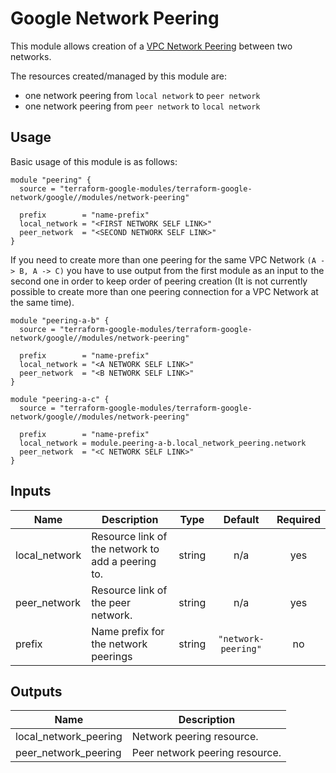 # Google Network Peering

This module allows creation of a [VPC Network Peering](https://cloud.google.com/vpc/docs/vpc-peering) between two networks.

The resources created/managed by this module are:

- one network peering from `local network` to `peer network`
- one network peering from `peer network` to `local network` 

## Usage

Basic usage of this module is as follows:

```hcl
module "peering" {
  source = "terraform-google-modules/terraform-google-network/google//modules/network-peering"

  prefix        = "name-prefix"
  local_network = "<FIRST NETWORK SELF LINK>"
  peer_network  = "<SECOND NETWORK SELF LINK>"
}
```

If you need to create more than one peering for the same VPC Network `(A -> B, A -> C)` you have to use output from the first module as an input to the second one in order to keep order of peering creation (It is not currently possible to create more than one peering connection for a VPC Network at the same time). 

```hcl
module "peering-a-b" {
  source = "terraform-google-modules/terraform-google-network/google//modules/network-peering"

  prefix        = "name-prefix"
  local_network = "<A NETWORK SELF LINK>"
  peer_network  = "<B NETWORK SELF LINK>"
}

module "peering-a-c" {
  source = "terraform-google-modules/terraform-google-network/google//modules/network-peering"

  prefix        = "name-prefix"
  local_network = module.peering-a-b.local_network_peering.network
  peer_network  = "<C NETWORK SELF LINK>"
}
```

<!-- BEGINNING OF PRE-COMMIT-TERRAFORM DOCS HOOK -->
## Inputs

| Name | Description | Type | Default | Required |
|------|-------------|:----:|:-----:|:-----:|
| local\_network | Resource link of the network to add a peering to. | string | n/a | yes |
| peer\_network | Resource link of the peer network. | string | n/a | yes |
| prefix | Name prefix for the network peerings | string | `"network-peering"` | no |

## Outputs

| Name | Description |
|------|-------------|
| local\_network\_peering | Network peering resource. |
| peer\_network\_peering | Peer network peering resource. |

<!-- END OF PRE-COMMIT-TERRAFORM DOCS HOOK -->